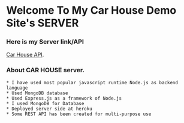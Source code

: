# Welcome To My Car House Demo Site's SERVER

### Here is my Server link/API
 [Car House API](https://protected-cliffs-11617.herokuapp.com/).

### About CAR HOUSE server.

    * I have used most popular javascript runtime Node.js as backend language
    * Used MongoDB database
    * Used Express.js as a framework of Node.js
    * I used MongoDB for Database
    * Deployed server side at heroku 
    * Some REST API has been created for multi-purpose use

